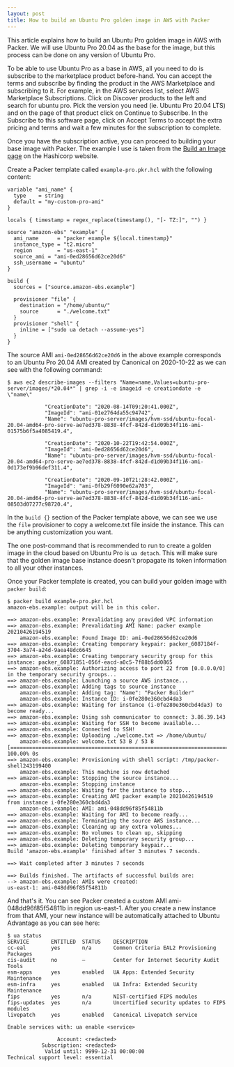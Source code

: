 ```yaml
---
layout: post
title: How to build an Ubuntu Pro golden image in AWS with Packer
---
```


This article explains how to build an Ubuntu Pro golden image in AWS with Packer. We will use Ubuntu Pro 20.04 as the base for the image, but this process can be done on any version of Ubuntu Pro. 

To be able to use Ubuntu Pro as a base in AWS, all you need to do is subscribe to the marketplace product before-hand. You can accept the terms and subscribe by finding the product in the AWS Marketplace and subscribing to it. For example, in the AWS services list, select AWS Marketplace Subscriptions. Click on Discover products to the left and search for ubuntu pro. Pick the version you need (ie. Ubuntu Pro 20.04 LTS) and on the page of that product click on Continue to Subscribe. In the Subscribe to this software page, click on Accept Terms to accept the extra pricing and terms and wait a few minutes for the subscription to complete.

Once you have the subscription active, you can proceed to building your base image with Packer. The example I use is taken from the [Build an Image page](https://learn.hashicorp.com/tutorials/packer/getting-started-build-image) on the Hashicorp website. 

Create a Packer template called `example-pro.pkr.hcl` with the following content:

```
variable "ami_name" {
  type    = string
  default = "my-custom-pro-ami"
}

locals { timestamp = regex_replace(timestamp(), "[- TZ:]", "") }

source "amazon-ebs" "example" {
  ami_name      = "packer example ${local.timestamp}"
  instance_type = "t2.micro"
  region        = "us-east-1"
  source_ami = "ami-0ed28656d62ce20d6"
  ssh_username = "ubuntu"
}

build {
  sources = ["source.amazon-ebs.example"]

  provisioner "file" {
    destination = "/home/ubuntu/"
    source      = "./welcome.txt"
  }
  provisioner "shell" {
    inline = ["sudo ua detach --assume-yes"]
  }
}
```

The source AMI `ami-0ed28656d62ce20d6` in the above example corresponds to an Ubuntu Pro 20.04 AMI created by Canonical on 2020-10-22 as we can see with the following command:

```console
$ aws ec2 describe-images --filters "Name=name,Values=ubuntu-pro-server/images/*20.04*" | grep -i -e imageid -e creationdate -e \"name\"

            "CreationDate": "2020-08-14T09:20:41.000Z",
            "ImageId": "ami-01e2764da55c94742",
            "Name": "ubuntu-pro-server/images/hvm-ssd/ubuntu-focal-20.04-amd64-pro-serve-ae7ed378-8838-4fcf-842d-d1d09b34f116-ami-01575b6f5a4085419.4",

            "CreationDate": "2020-10-22T19:42:54.000Z",
            "ImageId": "ami-0ed28656d62ce20d6",
            "Name": "ubuntu-pro-server/images/hvm-ssd/ubuntu-focal-20.04-amd64-pro-serve-ae7ed378-8838-4fcf-842d-d1d09b34f116-ami-0d173ef9b96def311.4",

            "CreationDate": "2020-09-10T21:28:42.000Z",
            "ImageId": "ami-0fb29f6090e62a703",
            "Name": "ubuntu-pro-server/images/hvm-ssd/ubuntu-focal-20.04-amd64-pro-serve-ae7ed378-8838-4fcf-842d-d1d09b34f116-ami-08503d07277c98720.4",

```

In the `build {}` section of the Packer template above, we can see we use the `file` provisioner to copy a welcome.txt file inside the instance. This can be anything customization you want. 

The one post-command that is recommended to run to create a golden image in the cloud based on Ubuntu Pro is `ua detach`. This will make sure that the golden image base instance doesn't propagate its token information to all your other instances. 

Once your Packer template is created, you can build your golden image with `packer build`:

```console
$ packer build example-pro.pkr.hcl
amazon-ebs.example: output will be in this color.

==> amazon-ebs.example: Prevalidating any provided VPC information
==> amazon-ebs.example: Prevalidating AMI Name: packer example 20210426194519
    amazon-ebs.example: Found Image ID: ami-0ed28656d62ce20d6
==> amazon-ebs.example: Creating temporary keypair: packer_6087184f-3704-3a74-a24d-9aea48dc6645
==> amazon-ebs.example: Creating temporary security group for this instance: packer_60871851-056f-eacd-a0c5-7f88b5dd0865
==> amazon-ebs.example: Authorizing access to port 22 from [0.0.0.0/0] in the temporary security groups...
==> amazon-ebs.example: Launching a source AWS instance...
==> amazon-ebs.example: Adding tags to source instance
    amazon-ebs.example: Adding tag: "Name": "Packer Builder"
    amazon-ebs.example: Instance ID: i-0fe280e360cbd4da3
==> amazon-ebs.example: Waiting for instance (i-0fe280e360cbd4da3) to become ready...
==> amazon-ebs.example: Using ssh communicator to connect: 3.86.39.143
==> amazon-ebs.example: Waiting for SSH to become available...
==> amazon-ebs.example: Connected to SSH!
==> amazon-ebs.example: Uploading ./welcome.txt => /home/ubuntu/
    amazon-ebs.example: welcome.txt 53 B / 53 B [=============================================================================================================================================] 100.00% 0s
==> amazon-ebs.example: Provisioning with shell script: /tmp/packer-shell243199400
    amazon-ebs.example: This machine is now detached
==> amazon-ebs.example: Stopping the source instance...
    amazon-ebs.example: Stopping instance
==> amazon-ebs.example: Waiting for the instance to stop...
==> amazon-ebs.example: Creating AMI packer example 20210426194519 from instance i-0fe280e360cbd4da3
    amazon-ebs.example: AMI: ami-048dd96f85f54811b
==> amazon-ebs.example: Waiting for AMI to become ready...
==> amazon-ebs.example: Terminating the source AWS instance...
==> amazon-ebs.example: Cleaning up any extra volumes...
==> amazon-ebs.example: No volumes to clean up, skipping
==> amazon-ebs.example: Deleting temporary security group...
==> amazon-ebs.example: Deleting temporary keypair...
Build 'amazon-ebs.example' finished after 3 minutes 7 seconds.

==> Wait completed after 3 minutes 7 seconds

==> Builds finished. The artifacts of successful builds are:
--> amazon-ebs.example: AMIs were created:
us-east-1: ami-048dd96f85f54811b
```

And that's it. You can see Packer created a custom AMI ami-048dd96f85f54811b in region us-east-1. After you create a new instance from that AMI, your new instance will be automatically attached to Ubuntu Advantage as you can see here:

```console
$ ua status
SERVICE       ENTITLED  STATUS    DESCRIPTION
cc-eal        yes       n/a       Common Criteria EAL2 Provisioning Packages
cis-audit     no        —         Center for Internet Security Audit Tools
esm-apps      yes       enabled   UA Apps: Extended Security Maintenance
esm-infra     yes       enabled   UA Infra: Extended Security Maintenance
fips          yes       n/a       NIST-certified FIPS modules
fips-updates  yes       n/a       Uncertified security updates to FIPS modules
livepatch     yes       enabled   Canonical Livepatch service

Enable services with: ua enable <service>

                Account: <redacted>
           Subscription: <redacted>
            Valid until: 9999-12-31 00:00:00
Technical support level: essential
```


